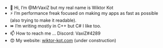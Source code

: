 - 👋 Hi, I’m @MrVaxiZ but my real name is Wiktor Kot                                                                                                                                                                                                                                                                                                                                                                            
- ⚡  I’m performance freak focused on making my apps as fast as possible (also trying to make it readable).
- ⏩ I’m writing mostly in C++ but C# I like too.
- 📫 How to reach me ... Discord: VaxiZ#4289 
- :heart_eyes: My website: [wiktor-kot.com](https://wiktor-kot.com/) (under construction)
